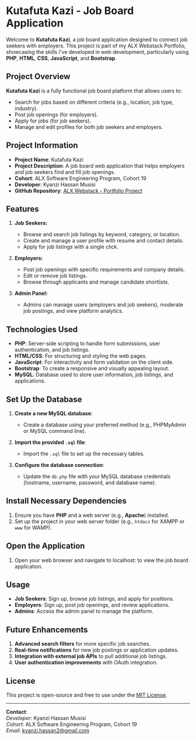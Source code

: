 # Kutafuta Kazi - Job Board Application

Welcome to **Kutafuta Kazi**, a job board application designed to connect job seekers with employers. This project is part of my ALX Webstack Portfolio, showcasing the skills I've developed in web development, particularly using **PHP**, **HTML**, **CSS**, **JavaScript**, and **Bootstrap**.

## Project Overview

**Kutafuta Kazi** is a fully functional job board platform that allows users to:
- Search for jobs based on different criteria (e.g., location, job type, industry).
- Post job openings (for employers).
- Apply for jobs (for job seekers).
- Manage and edit profiles for both job seekers and employers.

## Project Information

- **Project Name**: Kutafuta Kazi
- **Project Description**: A job board web application that helps employers and job seekers find and fill job openings.
- **Cohort**: ALX Software Engineering Program, Cohort 19
- **Developer**: Kyanzi Hassan Musisi
- **GitHub Repository**: [ALX Webstack - Portfolio Project](https://github.com/hassankyanzi/ALX-Webstack---Portfolio-Project.git)

## Features

1. **Job Seekers:**
   - Browse and search job listings by keyword, category, or location.
   - Create and manage a user profile with resume and contact details.
   - Apply for job listings with a single click.
   
2. **Employers:**
   - Post job openings with specific requirements and company details.
   - Edit or remove job listings.
   - Browse through applicants and manage candidate shortlists.

3. **Admin Panel:**
   - Admins can manage users (employers and job seekers), moderate job postings, and view platform analytics.

## Technologies Used

- **PHP**: Server-side scripting to handle form submissions, user authentication, and job listings.
- **HTML/CSS**: For structuring and styling the web pages.
- **JavaScript**: For interactivity and form validation on the client side.
- **Bootstrap**: To create a responsive and visually appealing layout.
- **MySQL**: Database used to store user information, job listings, and applications.

## Set Up the Database

1. **Create a new MySQL database**:
   - Create a database using your preferred method (e.g., PHPMyAdmin or MySQL command line).
   
2. **Import the provided `.sql` file**:
   - Import the `.sql` file to set up the necessary tables.

3. **Configure the database connection**:
   - Update the `db.php` file with your MySQL database credentials (hostname, username, password, and database name).

## Install Necessary Dependencies

1. Ensure you have **PHP** and a web server (e.g., **Apache**) installed.
2. Set up the project in your web server folder (e.g., `htdocs` for XAMPP or `www` for WAMP).
   
## Open the Application

1. Open your web browser and navigate to localhost:
to view the job board application.

## Usage

- **Job Seekers**: Sign up, browse job listings, and apply for positions.
- **Employers**: Sign up, post job openings, and review applications.
- **Admins**: Access the admin panel to manage the platform.

## Future Enhancements

1. **Advanced search filters** for more specific job searches.
2. **Real-time notifications** for new job postings or application updates.
3. **Integration with external job APIs** to pull additional job listings.
4. **User authentication improvements** with OAuth integration.

## License

This project is open-source and free to use under the [MIT License](LICENSE).

---

**Contact**:  
*Developer*: Kyanzi Hassan Musisi  
*Cohort*: ALX Software Engineering Program, Cohort 19  
*Email*: kyanzi.hassan2@gmail.com  
